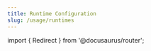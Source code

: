 ```yaml
---
title: Runtime Configuration
slug: /usage/runtimes
---
```


import { Redirect } from '@docusaurus/router';

<Redirect to="/modules/usage/runtimes-index" />
